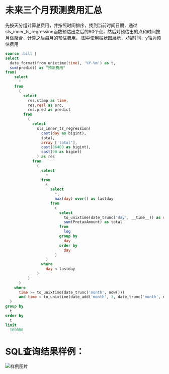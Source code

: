 # 未来三个月预测费用汇总

先按天分组计算总费用，并按照时间排序，找到当前时间日期，通过sls_inner_ts_regression函数预估出之后的90个点，然后对预估出的点和时间按月做聚合，计算之后每月的预估费用。
图中使用柱状图展示，x轴时间，y轴为预估费用


```SQL
source :bill |
select
  date_format(from_unixtime(time), '%Y-%m') as t,
  sum(predict) as "预测费用"
from(
    select
      *
    from
      (
        select
          res.stamp as time,
          res.real as src,
          res.pred as predict
        from
          (
            select
              sls_inner_ts_regression(
                cast(day as bigint),
                total,
                array ['total'],
                cast(86400 as bigint),
                cast(90 as bigint)
              ) as res
            from
              (
                select
                  *
                from
                  (
                    select
                      *,
                      max(day) over() as lastday
                    from
                      (
                        select
                          to_unixtime(date_trunc('day', __time__)) as day,
                          sum(PretaxAmount) as total
                        from
                          log
                        group by
                          day
                        order by
                          day
                      )
                  )
                where
                  day < lastday
              )
          )
      )
    where
      time >= to_unixtime(date_trunc('month', now()))
      and time < to_unixtime(date_add('month', 3, date_trunc('month', now())))
  )
group by
  t
order by
  t
limit
  100000
```

# SQL查询结果样例：

![样例图片](http://slsconsole.oss-cn-hangzhou.aliyuncs.com/sql_sample/%E8%B4%A6%E5%8D%95%E6%80%BB%E8%A7%88%E5%92%8C%E9%A2%84%E6%B5%8B_dashboard-demo1569478730748.png)